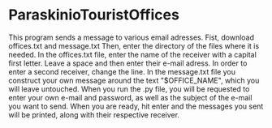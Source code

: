 # ParaskinioTouristOffices
This program sends a message to various email adresses.
Fist, download offices.txt and message.txt 
Then, enter the directory of the files where it is needed.
In the offices.txt file, enter the name of the receiver with a capital first letter. Leave a space and then enter their e-mail adress.
In order to enter a second receiver, change the line.
In the message.txt file you construct your own message around the text "$OFFICE_NAME", which you will leave untouched.
When you run the .py file, you will be requested to enter your own e-mail and password, as well as the subject of the e-mail you want to send. When you are ready, hit enter and the messages you sent will be printed, along with their respective receiver.
